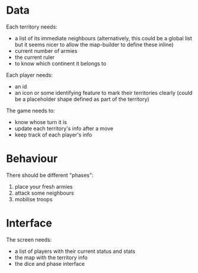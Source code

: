 # Data

Each territory needs:
- a list of its immediate neighbours (alternatively, this could be a global list
  but it seems nicer to allow the map-builder to define these inline)
- current number of armies
- the current ruler
- to know which continent it belongs to

Each player needs:
- an id
- an icon or some identifying feature to mark their territories clearly (could
  be a placeholder shape defined as part of the territory)

The game needs to:
- know whose turn it is
- update each territory's info after a move
- keep track of each player's info

# Behaviour

There should be different "phases":

1. place your fresh armies
1. attack some neighbours
1. mobilise troops


# Interface

The screen needs:

- a list of players with their current status and stats
- the map with the territory info
- the dice and phase interface
